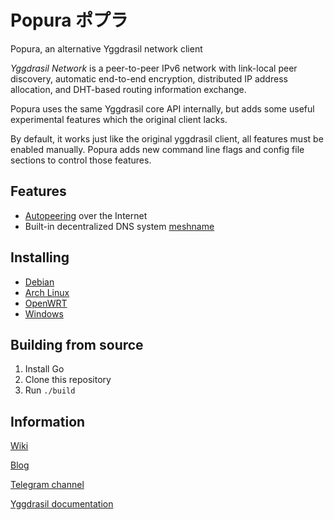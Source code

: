# Popura ポプラ

Popura, an alternative Yggdrasil network client

*Yggdrasil Network* is a peer-to-peer IPv6 network with link-local peer discovery, 
automatic end-to-end encryption, distributed IP address allocation, and DHT-based routing information exchange.

Popura uses the same Yggdrasil core API internally, but adds some useful 
experimental features which the original client lacks.

By default, it works just like the original yggdrasil client, all features must be enabled manually. 
Popura adds new command line flags and config file sections to control those features.

## Features

- [Autopeering](https://github.com/popura-network/Popura/wiki/Autopeering) over the Internet
- Built-in decentralized DNS system [meshname](https://github.com/popura-network/Popura/wiki/Meshname)

## Installing

- [Debian](https://github.com/popura-network/popura-debian-repo)
- [Arch Linux](https://aur.archlinux.org/packages/popura-git/)
- [OpenWRT](https://github.com/popura-network/hypermodem-packages)
- [Windows](https://github.com/popura-network/Popura/releases)

## Building from source

1. Install Go
2. Clone this repository
3. Run `./build`

## Information

[Wiki](https://github.com/popura-network/Popura/wiki)

[Blog](https://popura-network.github.io)

[Telegram channel](https://t.me/PopuraChan)

[Yggdrasil documentation](https://yggdrasil-network.github.io/)
